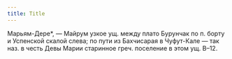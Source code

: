 ```yaml
---
title: Title
---
```


Марьям-Дере*, — Майрум узкое ущ. между плато Бурунчак по п. борту и Успенской
скалой слева; по пути из Бахчисарая в Чуфут-Кале — так наз. в честь Девы Марии
старинное греч. поселение в этом ущ. В–12.
